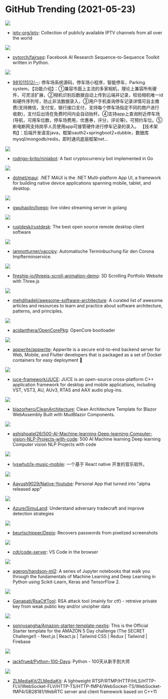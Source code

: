 # GitHub Trending (2021-05-23)

![](https://img.shields.io/badge/JavaScript-New%20683-green?style=flat-square&logo=appveyor)
- [iptv-org/iptv](https://github.com/iptv-org/iptv): Collection of publicly available IPTV channels from all over the world

![](https://img.shields.io/badge/Python-New%20311-green?style=flat-square&logo=appveyor)
- [pytorch/fairseq](https://github.com/pytorch/fairseq): Facebook AI Research Sequence-to-Sequence Toolkit written in Python.

![](https://img.shields.io/badge/Java-New%20213-green?style=flat-square&logo=appveyor)
- [981011512/--](https://github.com/981011512/--): 停车场系统源码，停车场小程序，智能停车，Parking system，【功能介绍】：①兼容市面上主流的多家相机，理论上兼容所有硬件，可灵活扩展，②相机识别后数据自动上传到云端并记录，校验相机唯一id和硬件序列号，防止非法数据录入，③用户手机查询停车记录详情可自主缴费(支持微信，支付宝，银行接口支付，支持每个停车场指定不同的商户进行收款)，支付后出场在免费时间内会自动抬杆。④支持app上查询附近停车场(导航，可用车位数，停车场费用，优惠券，评分，评论等)，可预约车位。⑤断电断网支持岗亭人员使用app可接管硬件进行停车记录的录入。 【技术架构】：后端开发语言java，框架oauth2+springboot2+dubble，数据库mysql/mongodb/redis，即时通讯底层框架net…

![](https://img.shields.io/badge/Go-New%20328-green?style=flat-square&logo=appveyor)
- [rodrigo-brito/ninjabot](https://github.com/rodrigo-brito/ninjabot): A fast cryptocurrency bot implemented in Go

![](https://img.shields.io/badge/C%23-New%20269-green?style=flat-square&logo=appveyor)
- [dotnet/maui](https://github.com/dotnet/maui): .NET MAUI is the .NET Multi-platform App UI, a framework for building native device applications spanning mobile, tablet, and desktop.

![](https://img.shields.io/badge/Go-New%20154-green?style=flat-square&logo=appveyor)
- [gwuhaolin/livego](https://github.com/gwuhaolin/livego): live video streaming server in golang

![](https://img.shields.io/badge/Rust-New%2082-green?style=flat-square&logo=appveyor)
- [rustdesk/rustdesk](https://github.com/rustdesk/rustdesk): The best open source remote desktop client software

![](https://img.shields.io/badge/Python-New%2040-green?style=flat-square&logo=appveyor)
- [iamnotturner/vaccipy](https://github.com/iamnotturner/vaccipy): Automatische Terminbuchung für den Corona Impfterminservice.

![](https://img.shields.io/badge/HTML-New%20122-green?style=flat-square&logo=appveyor)
- [fireship-io/threejs-scroll-animation-demo](https://github.com/fireship-io/threejs-scroll-animation-demo): 3D Scrolling Portfolio Website with Three.js

![](https://img.shields.io/badge/none-New%201-green?style=flat-square&logo=appveyor)
- [mehdihadeli/awesome-software-architecture](https://github.com/mehdihadeli/awesome-software-architecture): A curated list of awesome articles and resources to learn and practice about software architecture, patterns, and principles.

![](https://img.shields.io/badge/C-New%2038-green?style=flat-square&logo=appveyor)
- [acidanthera/OpenCorePkg](https://github.com/acidanthera/OpenCorePkg): OpenCore bootloader

![](https://img.shields.io/badge/JavaScript-New%20537-green?style=flat-square&logo=appveyor)
- [appwrite/appwrite](https://github.com/appwrite/appwrite): Appwrite is a secure end-to-end backend server for Web, Mobile, and Flutter developers that is packaged as a set of Docker containers for easy deployment 🚀

![](https://img.shields.io/badge/C%2B%2B-New%20130-green?style=flat-square&logo=appveyor)
- [juce-framework/JUCE](https://github.com/juce-framework/JUCE): JUCE is an open-source cross-platform C++ application framework for desktop and mobile applications, including VST, VST3, AU, AUv3, RTAS and AAX audio plug-ins.

![](https://img.shields.io/badge/C%23-New%2056-green?style=flat-square&logo=appveyor)
- [blazorhero/CleanArchitecture](https://github.com/blazorhero/CleanArchitecture): Clean Architecture Template for Blazor WebAssembly Built with MudBlazor Components.

![](https://img.shields.io/badge/none-New%20327-green?style=flat-square&logo=appveyor)
- [ashishpatel26/500-AI-Machine-learning-Deep-learning-Computer-vision-NLP-Projects-with-code](https://github.com/ashishpatel26/500-AI-Machine-learning-Deep-learning-Computer-vision-NLP-Projects-with-code): 500 AI Machine learning Deep learning Computer vision NLP Projects with code

![](https://img.shields.io/badge/JavaScript-New%2089-green?style=flat-square&logo=appveyor)
- [lyswhut/lx-music-mobile](https://github.com/lyswhut/lx-music-mobile): 一个基于 React native 开发的音乐软件。

![](https://img.shields.io/badge/Swift-New%20100-green?style=flat-square&logo=appveyor)
- [Aayush9029/Native-Youtube](https://github.com/Aayush9029/Native-Youtube): Personal App that turned into "alpha released app"

![](https://img.shields.io/badge/PowerShell-New%20142-green?style=flat-square&logo=appveyor)
- [Azure/SimuLand](https://github.com/Azure/SimuLand): Understand adversary tradecraft and improve detection strategies

![](https://img.shields.io/badge/Python-New%20168-green?style=flat-square&logo=appveyor)
- [beurtschipper/Depix](https://github.com/beurtschipper/Depix): Recovers passwords from pixelized screenshots

![](https://img.shields.io/badge/TypeScript-New%2079-green?style=flat-square&logo=appveyor)
- [cdr/code-server](https://github.com/cdr/code-server): VS Code in the browser

![](https://img.shields.io/badge/Jupyter%20Notebook-New%2038-green?style=flat-square&logo=appveyor)
- [ageron/handson-ml2](https://github.com/ageron/handson-ml2): A series of Jupyter notebooks that walk you through the fundamentals of Machine Learning and Deep Learning in Python using Scikit-Learn, Keras and TensorFlow 2.

![](https://img.shields.io/badge/Python-New%2014-green?style=flat-square&logo=appveyor)
- [Ganapati/RsaCtfTool](https://github.com/Ganapati/RsaCtfTool): RSA attack tool (mainly for ctf) - retreive private key from weak public key and/or uncipher data

![](https://img.shields.io/badge/JavaScript-New%2089-green?style=flat-square&logo=appveyor)
- [sonnysangha/Amazon-starter-template-nextjs](https://github.com/sonnysangha/Amazon-starter-template-nextjs): This is the Official Starter template for the AMAZON 5 Day challenge (The SECRET Challenge!) - Next.js | React.js | Tailwind CSS | Redux | Tailwind | Firebase

![](https://img.shields.io/badge/Python-New%20179-green?style=flat-square&logo=appveyor)
- [jackfrued/Python-100-Days](https://github.com/jackfrued/Python-100-Days): Python - 100天从新手到大师

![](https://img.shields.io/badge/C%2B%2B-New%20274-green?style=flat-square&logo=appveyor)
- [ZLMediaKit/ZLMediaKit](https://github.com/ZLMediaKit/ZLMediaKit): A lightweight RTSP/RTMP/HTTP/HLS/HTTP-FLV/WebSocket-FLV/HTTP-TS/HTTP-fMP4/WebSocket-TS/WebSocket-fMP4/GB28181/WebRTC server and client framework based on C++11

